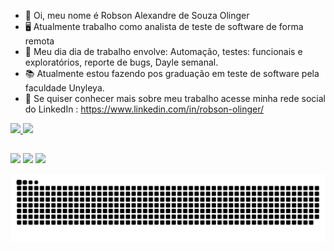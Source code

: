 - 👋 Oi, meu nome é Robson Alexandre de Souza Olinger
- 🖥️ Atualmente trabalho como analista de teste de software de forma remota
- 🐞 Meu dia dia de trabalho envolve: Automação, testes: funcionais e exploratórios, reporte de bugs, Dayle semanal.
- 📚 Atualmente estou fazendo pos graduação em teste de software pela faculdade Unyleya.
- 🚀 Se quiser conhecer mais sobre meu trabalho acesse minha rede social do LinkedIn : https://www.linkedin.com/in/robson-olinger/

 <div>
  <a href="https://github.com/RobsonOlinger">
  <img height="180em" src="https://github-readme-stats.vercel.app/api?username=RobsonOlinger&show_icons=true&theme=dracula&include_all_commits=true&count_private=true"/>
  <img height="180em" src="https://github-readme-stats.vercel.app/api/top-langs/?username=RobsonOlinger&layout=compact&langs_count=16&theme=dracula"/>
</div>

  ##

<div> 
  <a href="https://www.instagram.com/robsonolinger/" target="_blank"><img src="https://img.shields.io/badge/-Instagram-%23E4405F?style=for-the-badge&logo=instagram&logoColor=white" target="_blank"></a>
  <a href = "robsonaso@hotmail.com"><img src="https://img.shields.io/badge/Microsoft_Outlook-0078D4?style=for-the-badge&logo=microsoft-outlook&logoColor=white" target="_blank"></a>
  <a href="https://www.linkedin.com/in/robson-olinger/" target="_blank"><img src="https://img.shields.io/badge/-LinkedIn-%230077B5?style=for-the-badge&logo=linkedin&logoColor=white" target="_blank"></a> 
 
  ![Snake animation](https://github.com/RobsonOlinger/RobsonOlinger/blob/output/github-contribution-grid-snake.svg)
 
</div>
